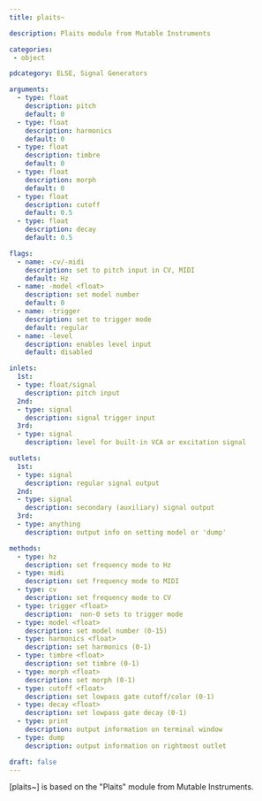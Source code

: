 ```yaml
---
title: plaits~

description: Plaits module from Mutable Instruments

categories:
 - object

pdcategory: ELSE, Signal Generators

arguments:
  - type: float
    description: pitch
    default: 0
  - type: float
    description: harmonics
    default: 0
  - type: float
    description: timbre
    default: 0
  - type: float
    description: morph
    default: 0
  - type: float
    description: cutoff
    default: 0.5
  - type: float
    description: decay
    default: 0.5

flags:
  - name: -cv/-midi
    description: set to pitch input in CV, MIDI
    default: Hz
  - name: -model <float>
    description: set model number
    default: 0
  - name: -trigger
    description: set to trigger mode
    default: regular
  - name: -level
    description: enables level input
    default: disabled

inlets:
  1st:
  - type: float/signal
    description: pitch input
  2nd:
  - type: signal
    description: signal trigger input
  3rd:
  - type: signal
    description: level for built-in VCA or excitation signal

outlets:
  1st:
  - type: signal
    description: regular signal output
  2nd:
  - type: signal
    description: secondary (auxiliary) signal output
  3rd:
  - type: anything
    description: output info on setting model or 'dump'

methods:
  - type: hz
    description: set frequency mode to Hz
  - type: midi
    description: set frequency mode to MIDI
  - type: cv
    description: set frequency mode to CV
  - type: trigger <float>
    description:  non-0 sets to trigger mode
  - type: model <float>
    description: set model number (0-15)
  - type: harmonics <float>
    description: set harmonics (0-1)
  - type: timbre <float>
    description: set timbre (0-1)
  - type: morph <float>
    description: set morph (0-1)
  - type: cutoff <float>
    description: set lowpass gate cutoff/color (0-1)
  - type: decay <float>
    description: set lowpass gate decay (0-1)
  - type: print
    description: output information on terminal window
  - type: dump
    description: output information on rightmost outlet

draft: false
---
```

[plaits~] is based on the "Plaits" module from Mutable Instruments.

